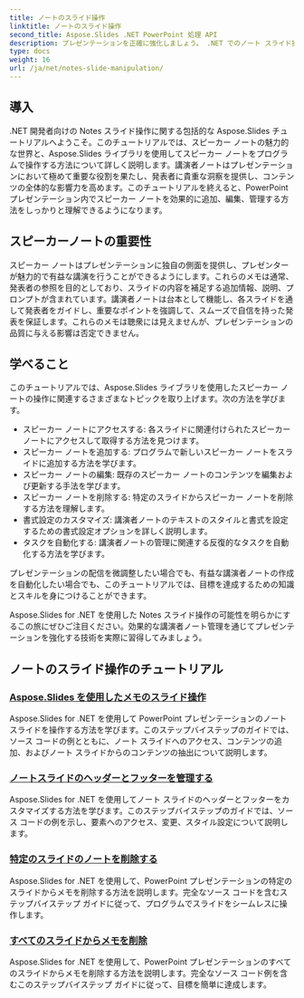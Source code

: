 ```yaml
---
title: ノートのスライド操作
linktitle: ノートのスライド操作
second_title: Aspose.Slides .NET PowerPoint 処理 API
description: プレゼンテーションを正確に強化しましょう。 .NET でのノート スライド操作に関する Aspose.Slides チュートリアルをご覧ください。講演者ノートをプログラムで追加、編集、管理する方法を学びます。
type: docs
weight: 16
url: /ja/net/notes-slide-manipulation/
---
```

## 導入

.NET 開発者向けの Notes スライド操作に関する包括的な Aspose.Slides チュートリアルへようこそ。このチュートリアルでは、スピーカー ノートの魅力的な世界と、Aspose.Slides ライブラリを使用してスピーカー ノートをプログラムで操作する方法について詳しく説明します。講演者ノートはプレゼンテーションにおいて極めて重要な役割を果たし、発表者に貴重な洞察を提供し、コンテンツの全体的な影響力を高めます。このチュートリアルを終えると、PowerPoint プレゼンテーション内でスピーカー ノートを効果的に追加、編集、管理する方法をしっかりと理解できるようになります。

## スピーカーノートの重要性

スピーカー ノートはプレゼンテーションに独自の側面を提供し、プレゼンターが魅力的で有益な講演を行うことができるようにします。これらのメモは通常、発表者の参照を目的としており、スライドの内容を補足する追加情報、説明、プロンプトが含まれています。講演者ノートは台本として機能し、各スライドを通して発表者をガイドし、重要なポイントを強調して、スムーズで自信を持った発表を保証します。これらのメモは聴衆には見えませんが、プレゼンテーションの品質に与える影響は否定できません。

## 学べること

このチュートリアルでは、Aspose.Slides ライブラリを使用したスピーカー ノートの操作に関連するさまざまなトピックを取り上げます。次の方法を学びます。

- スピーカー ノートにアクセスする: 各スライドに関連付けられたスピーカー ノートにアクセスして取得する方法を見つけます。
- スピーカー ノートを追加する: プログラムで新しいスピーカー ノートをスライドに追加する方法を学びます。
- スピーカー ノートの編集: 既存のスピーカー ノートのコンテンツを編集および更新する手法を学びます。
- スピーカー ノートを削除する: 特定のスライドからスピーカー ノートを削除する方法を理解します。
- 書式設定のカスタマイズ: 講演者ノートのテキストのスタイルと書式を設定するための書式設定オプションを詳しく説明します。
- タスクを自動化する: 講演者ノートの管理に関連する反復的なタスクを自動化する方法を学びます。

プレゼンテーションの配信を微調整したい場合でも、有益な講演者ノートの作成を自動化したい場合でも、このチュートリアルでは、目標を達成するための知識とスキルを身につけることができます。

Aspose.Slides for .NET を使用した Notes スライド操作の可能性を明らかにするこの旅にぜひご注目ください。効果的な講演者ノート管理を通じてプレゼンテーションを強化する技術を実際に習得してみましょう。

## ノートのスライド操作のチュートリアル
### [Aspose.Slides を使用したメモのスライド操作](./notes-slide-manipulation/)
Aspose.Slides for .NET を使用して PowerPoint プレゼンテーションのノート スライドを操作する方法を学びます。このステップバイステップのガイドでは、ソース コードの例とともに、ノート スライドへのアクセス、コンテンツの追加、およびノート スライドからのコンテンツの抽出について説明します。
### [ノートスライドのヘッダーとフッターを管理する](./header-and-footer-in-notes-slide/)
Aspose.Slides for .NET を使用してノート スライドのヘッダーとフッターをカスタマイズする方法を学びます。このステップバイステップのガイドでは、ソース コードの例を示し、要素へのアクセス、変更、スタイル設定について説明します。
### [特定のスライドのノートを削除する](./remove-notes-at-specific-slide/)
Aspose.Slides for .NET を使用して、PowerPoint プレゼンテーションの特定のスライドからメモを削除する方法を説明します。完全なソース コードを含むステップバイステップ ガイドに従って、プログラムでスライドをシームレスに操作します。
### [すべてのスライドからメモを削除](./remove-notes-from-all-slides/)
Aspose.Slides for .NET を使用して、PowerPoint プレゼンテーションのすべてのスライドからメモを削除する方法を説明します。完全なソース コード例を含むこのステップバイステップ ガイドに従って、目標を簡単に達成します。